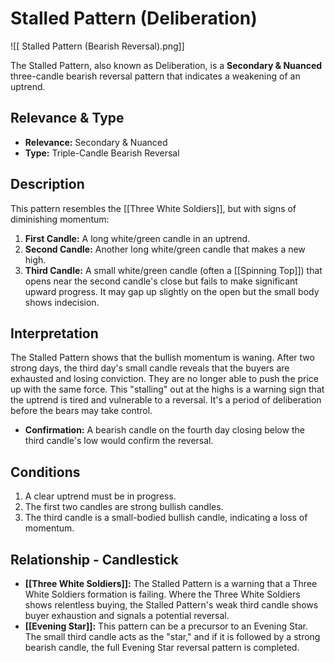 # Stalled Pattern (Deliberation)

![[ Stalled Pattern (Bearish Reversal).png]]

The Stalled Pattern, also known as Deliberation, is a **Secondary & Nuanced** three-candle bearish reversal pattern that indicates a weakening of an uptrend.

## Relevance & Type

- **Relevance:** Secondary & Nuanced
- **Type:** Triple-Candle Bearish Reversal

## Description

This pattern resembles the [[Three White Soldiers]], but with signs of diminishing momentum:

1.  **First Candle:** A long white/green candle in an uptrend.
2.  **Second Candle:** Another long white/green candle that makes a new high.
3.  **Third Candle:** A small white/green candle (often a [[Spinning Top]]) that opens near the second candle's close but fails to make significant upward progress. It may gap up slightly on the open but the small body shows indecision.

## Interpretation

The Stalled Pattern shows that the bullish momentum is waning. After two strong days, the third day's small candle reveals that the buyers are exhausted and losing conviction. They are no longer able to push the price up with the same force. This "stalling" out at the highs is a warning sign that the uptrend is tired and vulnerable to a reversal. It's a period of deliberation before the bears may take control.

- **Confirmation:** A bearish candle on the fourth day closing below the third candle's low would confirm the reversal.

## Conditions

1.  A clear uptrend must be in progress.
2.  The first two candles are strong bullish candles.
3.  The third candle is a small-bodied bullish candle, indicating a loss of momentum.

## Relationship - Candlestick

- **[[Three White Soldiers]]:** The Stalled Pattern is a warning that a Three White Soldiers formation is failing. Where the Three White Soldiers shows relentless buying, the Stalled Pattern's weak third candle shows buyer exhaustion and signals a potential reversal.
- **[[Evening Star]]:** This pattern can be a precursor to an Evening Star. The small third candle acts as the "star," and if it is followed by a strong bearish candle, the full Evening Star reversal pattern is completed.
